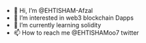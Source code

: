 - 👋 Hi, I’m @EHTISHAM-Afzal
- 👀 I’m interested in web3 blockchain Dapps 
- 🌱 I’m currently learning solidity
- 📫 How to reach me @EHTISHAMoo7 twitter

<!---
EHTISHAM-Afzal/EHTISHAM-Afzal is a ✨ special ✨ repository because its `README.md` (this file) appears on your GitHub profile.
You can click the Preview link to take a look at your changes.
--->
